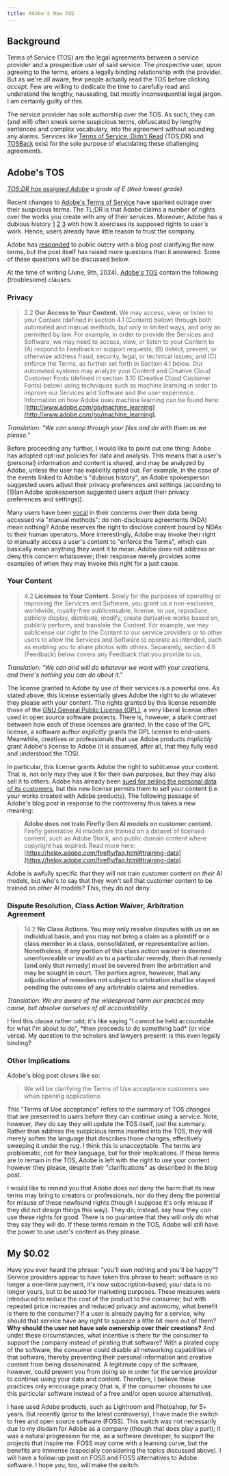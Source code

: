 ```yaml
---
title: Adobe's New TOS
---
```

## Background
Terms of Service (TOS) are the legal agreements between a service provider and a prospective user of said service. The prospective user, upon agreeing to the terms, enters a legally binding relationship with the provider. But as we're all aware, few people actually read the TOS before clicking *accept*. Few are willing to dedicate the time to carefully read and understand the lengthy, nauseating, but mostly inconsequential legal jargon. I am certainly guilty of this.

The service provider has sole authorship over the TOS. As such, they can (and will) often sneak some suspicious terms, obfuscated by lengthy sentences and complex vocabulary, into the agreement without sounding any alarms. Services like [Terms of Service; Didn't Read](https://tosdr.org) (TOS;DR) and [TOSBack](https://tosback.org/) exist for the sole purpose of elucidating these challenging agreements. 
## Adobe's TOS
*[TOS;DR has assigned Adobe](https://tosdr.org/en/service/417) a grade of E (their lowest grade).*

Recent changes to [Adobe's Terms of Service](https://www.adobe.com/legal/terms.html) have sparked outrage over their suspicious terms. The TL;DR is that Adobe claims a number of rights over the works you create with any of their services. Moreover, Adobe has a dubious history [1](https://www.techradar.com/news/adobe-is-almost-definitely-using-your-content-to-train-ai) [2](https://techcrunch.com/2023/01/06/is-adobe-using-your-photos-to-train-its-ai-its-complicated/) [3](https://x.com/Stretchedwiener/status/1799093882619347262) with how it exercises its supposed rights to user's work. Hence, users already have little reason to trust the company.

Adobe has [responded](https://blog.adobe.com/en/publish/2024/06/06/clarification-adobe-terms-of-use) to public outcry with a blog post clarifying the new terms, but the post itself has raised more questions than it answered. Some of these questions will be discussed below.

At the time of writing (June, 9th, 2024), [Adobe's TOS](https://www.adobe.com/legal/terms.html) contain the following (troublesome) clauses:
### Privacy
> 2.2 **Our Access to Your Content.** We may access, view, or listen to your Content (defined in section 4.1 (Content) below) through both automated and manual methods, but only in limited ways, and only as permitted by law. For example, in order to provide the Services and Software, we may need to access, view, or listen to your Content to (A) respond to Feedback or support requests; (B) detect, prevent, or otherwise address fraud, security, legal, or technical issues; and (C) enforce the Terms, as further set forth in Section 4.1 below. Our automated systems may analyze your Content and Creative Cloud Customer Fonts (defined in section 3.10 (Creative Cloud Customer Fonts) below) using techniques such as machine learning in order to improve our Services and Software and the user experience. Information on how Adobe uses machine learning can be found here: [http://www.adobe.com/go/machine_learning](http://www.adobe.com/go/machine_learning).

*Translation: "We can snoop through your files and do with them as we please."*

Before proceeding any further, I would like to point out one thing: Adobe has adopted opt-out policies for data and analysis. This means that a user's (personal) information and content is shared, and may be analyzed by Adobe, unless the user has explicitly opted out. For example, in the case of the events linked to Adobe's "dubious history", an Adobe spokesperson suggested users adjust their privacy preferences and settings (according to [1](an Adobe spokesperson suggested users adjust their privacy preferences and settings)).

Many users have been [vocal](https://9to5mac.com/2024/06/06/change-to-adobe-terms-amp-conditions/) in their concerns over their data being accessed via "manual methods": do non-disclosure agreements (NDA) mean nothing? Adobe reserves the right to disclose content bound by NDAs to their human operators. More interestingly, Adobe may invoke their right to manually access a user's content to "enforce the Terms", which can basically mean anything they want it to mean. Adobe does not address or deny this concern whatsoever; their response merely provides some examples of when they may invoke this right for a just cause. 
### Your Content
> 4.2 **Licenses to Your Content.** Solely for the purposes of operating or improving the Services and Software, you grant us a non-exclusive, worldwide, royalty-free sublicensable, license, to use, reproduce, publicly display, distribute, modify, create derivative works based on, publicly perform, and translate the Content. For example, we may sublicense our right to the Content to our service providers or to other users to allow the Services and Software to operate as intended, such as enabling you to share photos with others. Separately, section 4.6 (Feedback) below covers any Feedback that you provide to us.

*Translation: "We can and will do whatever we want with your creations, and there's nothing you can do about it."*

The license granted to Adobe by use of their services is a powerful one. As stated above, this license essentially gives Adobe the right to do whatever they please with your content. The rights granted by this license resemble those of the [GNU General Public License (GPL)](https://www.gnu.org/licenses/gpl-3.0.en.html), a very liberal license often used in open source software projects. There is, however, a stark contrast between how each of these licenses are granted. In the case of the GPL license, a software author *explicitly* grants the GPL license to end-users. Meanwhile, creatives or professionals that use Adobe products *implicitly* grant Adobe's license to Adobe (it is assumed, after all, that they fully read and understood the TOS). 

In particular, this license grants Adobe the right to *sublicense* your content. That is, not only may they use it for their own purposes, but they may also sell it to others. Adobe has already been [sued for selling the personal data of its customers](https://petapixel.com/2023/12/14/adobe-sued-by-watchdog-over-mass-data-collection-of-dutch-citizens/), but this new license permits them to sell your content (i.e. your works created with Adobe products). The following passage of Adobe's blog post in response to the controversy thus takes a new meaning:

> **Adobe does not train Firefly Gen AI models on customer content.** Firefly generative AI models are trained on a dataset of licensed content, such as Adobe Stock, and public domain content where copyright has expired. Read more here: [https://helpx.adobe.com/firefly/faq.html#training-data](https://helpx.adobe.com/firefly/faq.html#training-data)

Adobe is awfully specific that they will not train customer content on *their* AI models, but who's to say that they won't sell that customer content to be trained on *other* AI models? This, they do not deny.
### Dispute Resolution, Class Action Waiver, Arbitration Agreement
> 14.2 **No Class Actions. You may only resolve disputes with us on an individual basis, and you may not bring a claim as a plaintiff or a class member in a class, consolidated, or representative action. Nonetheless, if any portion of this class action waiver is deemed unenforceable or invalid as to a particular remedy, then that remedy (and only that remedy) must be severed from the arbitration and may be sought in court. The parties agree, however, that any adjudication of remedies not subject to arbitration shall be stayed pending the outcome of any arbitrable claims and remedies.**

*Translation: We are aware of the widespread harm our practices may cause, but absolve ourselves of all accountability.*

I find this clause rather odd; it's like saying "I cannot be held accountable for what I'm about to do", \*then proceeds to do something bad\* (or vice versa). My question to the scholars and lawyers present: is this even legally binding? 
### Other Implications
Adobe's blog post closes like so: 

> We will be clarifying the Terms of Use acceptance customers see when opening applications.

This "Terms of Use acceptance" refers to the summary of TOS changes that are presented to users before they can continue using a service. Note, however, they do say they will update the TOS itself, just the summary. Rather than address the suspicious terms inserted into the TOS, they will merely soften the language that describes those changes, effectively sweeping it under the rug. I think this is unacceptable. The terms are problematic, not for their language, but for their implications. If these terms are to remain in the TOS, Adobe is left with the right to use your content however they please, despite their "clarifications" as described in the blog post. 

I would like to remind you that Adobe does not deny the harm that its new terms may bring to creators or professionals, nor do they deny the potential for misuse of these newfound rights (though I suppose it's only misuse if they did not design things this way). They do, instead, say how they *can* use these rights for good. There is no guarantee that they will *only* do what they say they will do. If these terms remain in the TOS, Adobe will still have the power to use user's content as they please.
## My $0.02
Have you ever heard the phrase: "you'll own nothing and you'll be happy"? Service providers appear to have taken this phrase to heart: software is no longer a one-time payment, it's now subscription-based; your data is no longer yours, but to be used for marketing purposes. These measures were introduced to reduce the cost of the product to the consumer, but with repeated price increases and reduced privacy and autonomy, what benefit is there to the consumer? If a user is already paying for a service, why should that service have any right to squeeze a little bit more out of them? **Why should the user not have sole ownership over their creations?** And under these circumstances, what incentive is there for the consumer to support the company instead of pirating that software? With a pirated copy of the software, the consumer could disable all networking capabilities of that software, thereby preventing their personal information and creative content from being disseminated. A legitimate copy of the software, however, could prevent you from doing so in order for the service provider to continue using your data and content. Therefore, I believe these practices only encourage piracy (that is, if the consumer chooses to use this particular software instead of a free and/or open source alternative). 

I have used Adobe products, such as Lightroom and Photoshop, for 5+ years. But recently (prior to the latest controversy), I have made the switch to free and open source software (FOSS). This switch was not necessarily due to my disdain for Adobe as a company (though that does play a part); it was a natural progression for me, as a software developer, to support the projects that inspire me. FOSS may come with a learning curve, but the benefits are immense (especially considering the topics discussed above). I will have a follow-up post on FOSS and FOSS alternatives to Adobe software. I hope you, too, will make the switch.